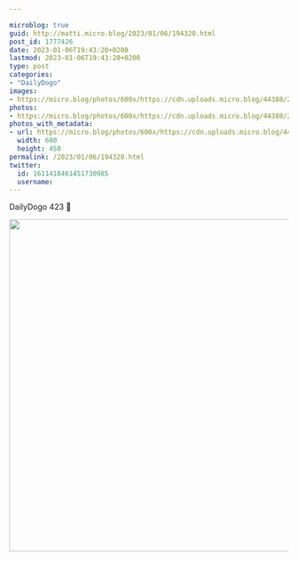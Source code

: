 ```yaml
---

microblog: true
guid: http://matti.micro.blog/2023/01/06/194320.html
post_id: 1777426
date: 2023-01-06T19:43:20+0200
lastmod: 2023-01-06T19:43:20+0200
type: post
categories:
- "DailyDogo"
images:
- https://micro.blog/photos/600x/https://cdn.uploads.micro.blog/44388/2023/628526a6dc.jpg
photos:
- https://micro.blog/photos/600x/https://cdn.uploads.micro.blog/44388/2023/628526a6dc.jpg
photos_with_metadata:
- url: https://micro.blog/photos/600x/https://cdn.uploads.micro.blog/44388/2023/628526a6dc.jpg
  width: 600
  height: 450
permalink: /2023/01/06/194320.html
twitter:
  id: 1611418461451730985
  username:
---
```

DailyDogo 423 🐶

<img src="/media/uploads/2023/628526a6dc.jpg" width="600" alt="" />
